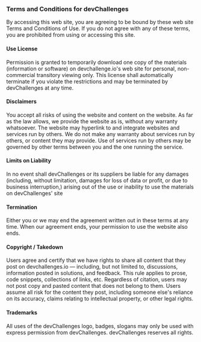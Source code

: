 ### Terms and Conditions for devChallenges

By accessing this web site, you are agreeing to be bound by these web site Terms and Conditions of Use. If you do not agree with any of these terms, you are prohibited from using or accessing this site.

#### Use License

Permission is granted to temporarily download one copy of the materials (information or software) on devchallenge.io's web site for personal, non-commercial transitory viewing only.
This license shall automatically terminate if you violate the restrictions and may be terminated by devChallenges at any time.

#### Disclaimers

You accept all risks of using the website and content on the website. As far as the law allows, we provide the website as is, without any warranty whatsoever. The website may hyperlink to and integrate websites and services run by others. We do not make any warranty about services run by others, or content they may provide. Use of services run by others may be governed by other terms between you and the one running the service.

#### Limits on Liability

In no event shall devChallenges or its suppliers be liable for any damages (including, without limitation, damages for loss of data or profit, or due to business interruption,) arising out of the use or inability to use the materials on devChallenges' site

#### Termination

Either you or we may end the agreement written out in these terms at any time. When our agreement ends, your permission to use the website also ends.

#### Copyright / Takedown

Users agree and certify that we have rights to share all content that they post on devchallenges.io — including, but not limited to, discussions, information posted in solutions, and feedback. This rule applies to prose, code snippets, collections of links, etc. Regardless of citation, users may not post copy and pasted content that does not belong to them. Users assume all risk for the content they post, including someone else's reliance on its accuracy, claims relating to intellectual property, or other legal rights.

#### Trademarks

All uses of the devChallenges logo, badges, slogans may only be used with express permission from devChallenges. devChallenges reserves all rights.
